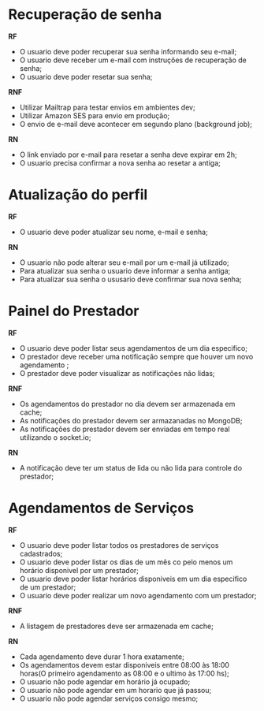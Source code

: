 # Recuperação de senha

**RF**

- O usuario deve poder recuperar sua senha informando seu e-mail;
- O usuario deve receber um e-mail com instruções de recuperação de senha;
- O usuario deve poder resetar sua senha;

**RNF**

- Utilizar Mailtrap para testar envios em ambientes dev;
- Utilizar Amazon SES para envio em produção;
- O envio de e-mail deve acontecer em segundo plano (background job);

**RN**

- O link enviado por e-mail para resetar a senha deve expirar em 2h;
- O usuario precisa confirmar a nova senha ao resetar a antiga;



# Atualização do perfil

**RF**

- O usuario deve poder atualizar seu nome, e-mail e senha;

**RN**

- O usuario não pode alterar seu e-mail por um e-mail já utilizado;
- Para atualizar sua senha o usuario deve informar a senha antiga;
- Para atualizar sua senha o ususario deve confirmar sua nova senha;




# Painel do Prestador

**RF**

- O usuario deve poder listar seus agendamentos de um dia especifico;
- O prestador deve receber uma notificação sempre que houver um novo agendamento ;
- O prestador deve poder visualizar as notificações não lidas;

**RNF**

- Os agendamentos do prestador no dia devem ser armazenada em cache;
- As notificações do prestador devem ser armazanadas no MongoDB;
- As notificações do prestador devem ser enviadas em tempo real utilizando o socket.io;




**RN**

- A notificação deve ter um status de lida ou não lida para controle do prestador;



# Agendamentos de Serviços

**RF**

- O usuario deve poder listar todos os prestadores de serviços cadastrados;
- O usuario deve poder listar os dias de um mês co pelo menos um horário disponivel por um prestador;
- O usuario deve poder listar horários disponiveis em um dia especifico de um prestador;
- O usuario deve poder realizar um novo agendamento com um prestador;


**RNF**

- A listagem de prestadores deve ser armazenada em cache;

**RN**

- Cada agendamento deve durar 1 hora exatamente;
- Os agendamentos devem estar disponiveis entre 08:00 às 18:00 horas(O   primeiro agendamento as 08:00 e o ultimo às 17:00 hs);
- O usuario não pode agendar em horário já ocupado;
- O usuario não pode agendar em um horario que já passou;
- O usuario não pode agendar serviços consigo mesmo;




